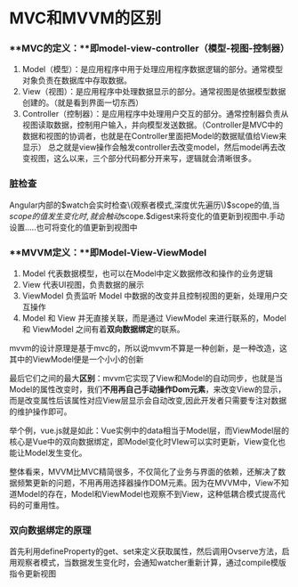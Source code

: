 # MVC和MVVM的区别

### **MVC的定义：**即model-view-controller（模型-视图-控制器）

1. Model（模型）：是应用程序中用于处理应用程序数据逻辑的部分。通常模型对象负责在数据库中存取数据。 
2. View（视图）：是应用程序中处理数据显示的部分。通常视图是依据模型数据创建的。（就是看到界面一切东西） 
3. Controller（控制器）：是应用程序中处理用户交互的部分。通常控制器负责从视图读取数据，控制用户输入，并向模型发送数据。（Controller是MVC中的数据和视图的协调者，也就是在Controller里面把Model的数据赋值给View来显示） 总之就是view操作会触发controller去改变model，然后model再去改变视图，这么以来，三个部分代码都分开来写，逻辑就会清晰很多。

### 脏检查

Angular内部的$watch会实时检查\(观察者模式,深度优先遍历\)$scope的值,当$scope的值发生变化时,就会触动$scope.$digest来将变化的值更新到视图中.手动设置.....也可将变化的值更新到视图中

### **MVVM定义：**即Model-View-ViewModel

1. Model 代表数据模型，也可以在Model中定义数据修改和操作的业务逻辑
2. View 代表UI视图，负责数据的展示 
3. ViewModel 负责监听 Model 中数据的改变并且控制视图的更新，处理用户交互操作
4. Model 和 View 并无直接关联，而是通过 ViewModel 来进行联系的，Model 和 ViewModel 之间有着**双向数据绑定**的联系。 

mvvm的设计原理是基于mvc的，所以说mvvm不算是一种创新，是一种改造，这其中的ViewModel便是一个小小的创新

最后它们之间的最大**区别**：mvvm它实现了View和Model的自动同步，也就是当Model的属性改变时，我们**不用再自己手动操作Dom元素**，来改变View的显示，而是改变属性后该属性对应View层显示会自动改变,因此开发者只需要专注对数据的维护操作即可。

举个例，vue.js就是如此：Vue实例中的data相当于Model层，而ViewModel层的核心是Vue中的双向数据绑定，即Model变化时VIew可以实时更新，View变化也能让Model发生变化。

整体看来，MVVM比MVC精简很多，不仅简化了业务与界面的依赖，还解决了数据频繁更新的问题，不用再用选择器操作DOM元素。因为在MVVM中，View不知道Model的存在，Model和ViewModel也观察不到View，这种低耦合模式提高代码的可重用性。

### 双向数据绑定的原理

首先利用defineProperty的get、set来定义获取属性，然后调用Ovserve方法，启用观察者模式，当数据发生变化时，会通知watcher重新计算，通过compile模版指令更新视图


